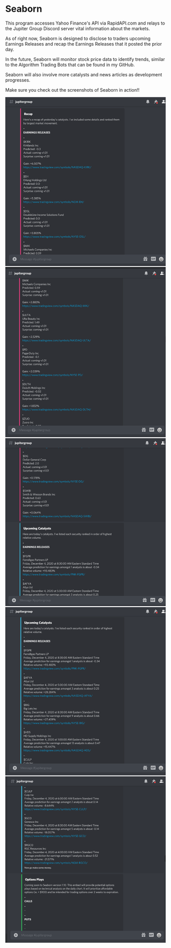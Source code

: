 # Seaborn

This program accesses Yahoo Finance's API via RapidAPI.com and relays to the Jupiter Group Discord server vital information about the markets.

As of right now, Seaborn is designed to disclose to traders upcoming Earnings Releases and recap the Earnings Releases that it posted the prior day.

In the future, Seaborn will monitor stock price data to identify trends, similar to the Algorithm Trading Bots that can be found in my GitHub. 

Seaborn will also involve more catalysts and news articles as development progresses.


Make sure you check out the screenshots of Seaborn in action!!

![](screenshot_1.png)
![](screenshot_2.png)
![](screenshot_3.png)
![](screenshot_4.png)
![](screenshot_5.png)